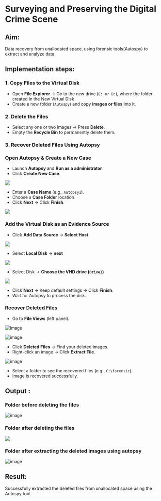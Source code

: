 # Surveying and Preserving the Digital Crime Scene

## **Aim:**
Data recovery from unallocated space, using forensic tools(Autospy) to extract and analyze data.

## **Implementation steps:**

### **1. Copy Files to the Virtual Disk**  
- Open **File Explorer** → Go to the new drive (`C: or D:`), where the folder created in the New Virtual Disk
- Create a new folder (`Autospy`) and copy **images or files** into it.  

### **2. Delete the Files**  
- Select any one or two images → Press **Delete**.  
- Empty the **Recycle Bin** to permanently delete them.  

### **3. Recover Deleted Files Using Autopsy**  
### **Open Autopsy & Create a New Case** 

- Launch **Autopsy** and **Run as a administrator**  
- Click **Create New Case**.  

![](./images/a1.png)

- Enter a **Case Name** (e.g., `Autopsy1`).  
- Choose a **Case Folder** location.  
- Click **Next** → Click **Finish**.  

![](./images/a2.png)

### **Add the Virtual Disk as an Evidence Source**  
- Click **Add Data Source**  → **Select Host**

![](./images/a3.png)

- Select **Local Disk** → **next** 

![](./images/a4.png)

- Select Disk → **Choose the VHD drive (`Drive1`)**

![](./images/a5.png)

- Click **Next** → Keep default settings → Click **Finish**.  
- Wait for Autopsy to process the disk.  

### **Recover Deleted Files**  
- Go to **File Views** (left panel).  

![image](https://github.com/user-attachments/assets/7c25bfdc-daef-481a-bce7-24fd0781ebca)


![image](https://github.com/user-attachments/assets/1fe7fff0-2b0a-47be-86b2-0a135f832d8b)


- Click **Deleted Files** → Find your deleted images.  
- Right-click an image → Click **Extract File**.  

![image](https://github.com/user-attachments/assets/04ba5176-8a00-4a75-9802-490b10e2427a)


- Select a folder to see the recovered files (e.g., `C:\forensic`).  
- Image is recovered successfully.


## Output :
### Folder before deleting the files
![image](https://github.com/user-attachments/assets/d524986a-5ef4-4df2-870f-229db23a8085)


### Folder after deleting the files
![](./images/a9.png)

### Folder after extracting the deleted images using autopsy
![image](https://github.com/user-attachments/assets/0e8a241e-ff65-46fc-b3f7-7e7828a7c004)


## Result:
Successfully extracted the deleted files from unallocated space using the Autospy tool.
